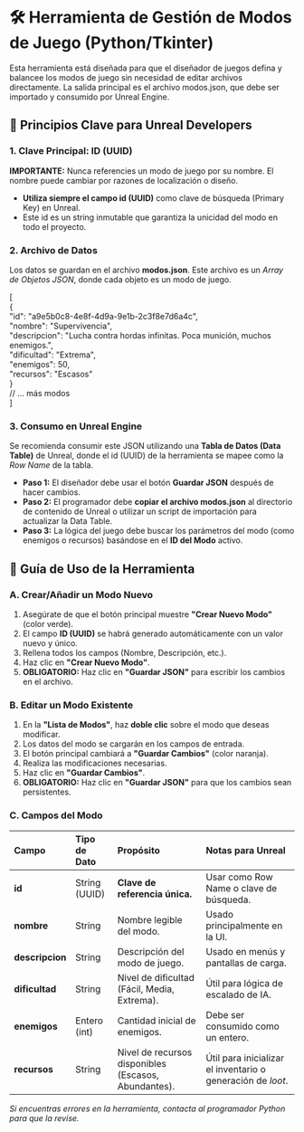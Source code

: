 # **🛠️ Herramienta de Gestión de Modos de Juego (Python/Tkinter)**

Esta herramienta está diseñada para que el diseñador de juegos defina y balancee los modos de juego sin necesidad de editar archivos directamente. La salida principal es el archivo modos.json, que debe ser importado y consumido por Unreal Engine.

## **🎯 Principios Clave para Unreal Developers**

### **1\. Clave Principal: ID (UUID)**

**IMPORTANTE:** Nunca referencies un modo de juego por su nombre. El nombre puede cambiar por razones de localización o diseño.

* **Utiliza siempre el campo id (UUID)** como clave de búsqueda (Primary Key) en Unreal.  
* Este id es un string inmutable que garantiza la unicidad del modo en todo el proyecto.

### **2\. Archivo de Datos**

Los datos se guardan en el archivo **modos.json**. Este archivo es un *Array de Objetos JSON*, donde cada objeto es un modo de juego.

\[  
    {  
        "id": "a9e5b0c8-4e8f-4d9a-9e1b-2c3f8e7d6a4c",  
        "nombre": "Supervivencia",  
        "descripcion": "Lucha contra hordas infinitas. Poca munición, muchos enemigos.",  
        "dificultad": "Extrema",  
        "enemigos": 50,  
        "recursos": "Escasos"  
    }  
    // ... más modos  
\]

### **3\. Consumo en Unreal Engine**

Se recomienda consumir este JSON utilizando una **Tabla de Datos (Data Table)** de Unreal, donde el id (UUID) de la herramienta se mapee como la *Row Name* de la tabla.

* **Paso 1:** El diseñador debe usar el botón **Guardar JSON** después de hacer cambios.  
* **Paso 2:** El programador debe **copiar el archivo modos.json** al directorio de contenido de Unreal o utilizar un script de importación para actualizar la Data Table.  
* **Paso 3:** La lógica del juego debe buscar los parámetros del modo (como enemigos o recursos) basándose en el **ID del Modo** activo.

## **📝 Guía de Uso de la Herramienta**

### **A. Crear/Añadir un Modo Nuevo**

1. Asegúrate de que el botón principal muestre **"Crear Nuevo Modo"** (color verde).  
2. El campo **ID (UUID)** se habrá generado automáticamente con un valor nuevo y único.  
3. Rellena todos los campos (Nombre, Descripción, etc.).  
4. Haz clic en **"Crear Nuevo Modo"**.  
5. **OBLIGATORIO:** Haz clic en **"Guardar JSON"** para escribir los cambios en el archivo.

### **B. Editar un Modo Existente**

1. En la **"Lista de Modos"**, haz **doble clic** sobre el modo que deseas modificar.  
2. Los datos del modo se cargarán en los campos de entrada.  
3. El botón principal cambiará a **"Guardar Cambios"** (color naranja).  
4. Realiza las modificaciones necesarias.  
5. Haz clic en **"Guardar Cambios"**.  
6. **OBLIGATORIO:** Haz clic en **"Guardar JSON"** para que los cambios sean persistentes.

### **C. Campos del Modo**

| Campo | Tipo de Dato | Propósito | Notas para Unreal |
| :---- | :---- | :---- | :---- |
| **id** | String (UUID) | **Clave de referencia única.** | Usar como Row Name o clave de búsqueda. |
| **nombre** | String | Nombre legible del modo. | Usado principalmente en la UI. |
| **descripcion** | String | Descripción del modo de juego. | Usado en menús y pantallas de carga. |
| **dificultad** | String | Nivel de dificultad (Fácil, Media, Extrema). | Útil para lógica de escalado de IA. |
| **enemigos** | Entero (int) | Cantidad inicial de enemigos. | Debe ser consumido como un entero. |
| **recursos** | String | Nivel de recursos disponibles (Escasos, Abundantes). | Útil para inicializar el inventario o generación de *loot*. |

*Si encuentras errores en la herramienta, contacta al programador Python para que la revise.*